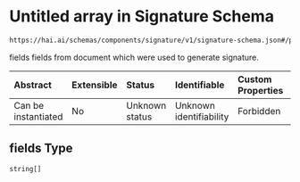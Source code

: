 # Untitled array in Signature Schema

```txt
https://hai.ai/schemas/components/signature/v1/signature-schema.json#/properties/fields
```

fields fields from document which were used to generate signature.

| Abstract            | Extensible | Status         | Identifiable            | Custom Properties | Additional Properties | Access Restrictions | Defined In                                                                                                    |
| :------------------ | :--------- | :------------- | :---------------------- | :---------------- | :-------------------- | :------------------ | :------------------------------------------------------------------------------------------------------------ |
| Can be instantiated | No         | Unknown status | Unknown identifiability | Forbidden         | Allowed               | none                | [signature.schema.json\*](../../schemas/components/signature/v1/signature.schema.json "open original schema") |

## fields Type

`string[]`
